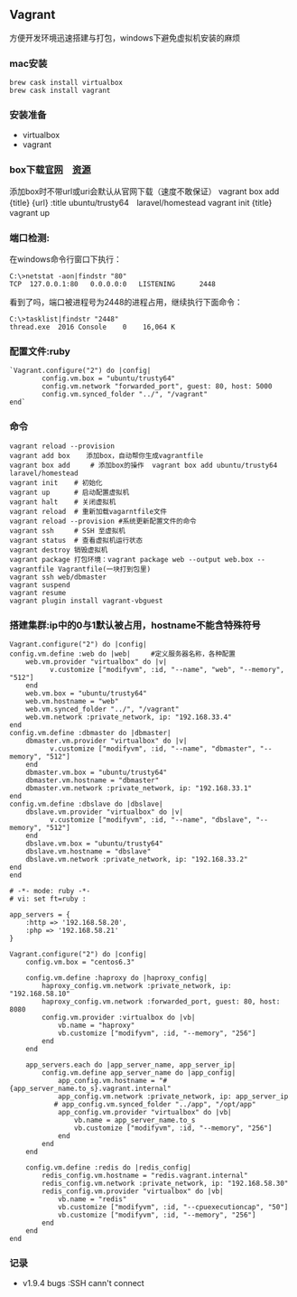 ## Vagrant ##
方便开发环境迅速搭建与打包，windows下避免虚拟机安装的麻烦

### mac安装
```
brew cask install virtualbox
brew cask install vagrant
```
### 安装准备 ###
- virtualbox
- vagrant

### box下载[官网](https://app.vagrantup.com/boxes/search?provider=virtualbox)　[资源](http://www.vagrantbox.es/)
添加box时不带url或uri会默认从官网下载（速度不敢保证）
	vagrant box add {title} {url} :title ubuntu/trusty64　laravel/homestead
	vagrant init {title}
	vagrant up

### 端口检测: ###
在windows命令行窗口下执行：

	C:\>netstat -aon|findstr "80"
	TCP  127.0.0.1:80   0.0.0.0:0   LISTENING      2448

看到了吗，端口被进程号为2448的进程占用，继续执行下面命令：

	C:\>tasklist|findstr "2448"
	thread.exe  2016 Console    0    16,064 K

### 配置文件:ruby ###

    `Vagrant.configure("2") do |config|
    		config.vm.box = "ubuntu/trusty64"
    		config.vm.network "forwarded_port", guest: 80, host: 5000
    		config.vm.synced_folder "../", "/vagrant"
    end`



### 命令 ###
	vagrant reload --provision
	vagrant add box    添加box，自动帮你生成vagrantfile
	vagrant box add 	# 添加box的操作  vagrant box add ubuntu/trusty64 laravel/homestead
	vagrant init  	# 初始化
	vagrant up  	# 启动配置虚拟机
	vagrant halt  	# 关闭虚拟机
	vagrant reload  # 重新加载vagarntfile文件
	vagrant reload --provision #系统更新配置文件的命令
	vagrant ssh  	# SSH 至虚拟机
	vagrant status  # 查看虚拟机运行状态
	vagrant destroy 销毁虚拟机
	vagrant package 打包环境：vagrant package web --output web.box --vagrantfile Vagrantfile(一块打到包里)
	vagrant ssh web/dbmaster
	vagrant suspend
	vagrant resume
	vagrant plugin install vagrant-vbguest

### 搭建集群:ip中的0与1默认被占用，hostname不能含特殊符号 ###
    Vagrant.configure("2") do |config|
    config.vm.define :web do |web|     #定义服务器名称，各种配置
	    web.vm.provider "virtualbox" do |v|
	          v.customize ["modifyvm", :id, "--name", "web", "--memory", "512"]
	    end
	    web.vm.box = "ubuntu/trusty64"
	    web.vm.hostname = "web"
	    web.vm.synced_folder "../", "/vagrant"
	    web.vm.network :private_network, ip: "192.168.33.4"
  	end
    config.vm.define :dbmaster do |dbmaster|
	    dbmaster.vm.provider "virtualbox" do |v|
	          v.customize ["modifyvm", :id, "--name", "dbmaster", "--memory", "512"]
	    end
	    dbmaster.vm.box = "ubuntu/trusty64"
	    dbmaster.vm.hostname = "dbmaster"
	    dbmaster.vm.network :private_network, ip: "192.168.33.1"
    end
    config.vm.define :dbslave do |dbslave|
	    dbslave.vm.provider "virtualbox" do |v|
	          v.customize ["modifyvm", :id, "--name", "dbslave", "--memory", "512"]
	    end
	    dbslave.vm.box = "ubuntu/trusty64"
	    dbslave.vm.hostname = "dbslave"
	    dbslave.vm.network :private_network, ip: "192.168.33.2"
  	end
	end

	# -*- mode: ruby -*-
	# vi: set ft=ruby :

	app_servers = {
	    :http => '192.168.58.20',
	    :php => '192.168.58.21'
	}

	Vagrant.configure("2") do |config|
	    config.vm.box = "centos6.3"

	    config.vm.define :haproxy do |haproxy_config|
	        haproxy_config.vm.network :private_network, ip: "192.168.58.10"
	        haproxy_config.vm.network :forwarded_port, guest: 80, host: 8080
	        config.vm.provider :virtualbox do |vb|
	            vb.name = "haproxy"
	            vb.customize ["modifyvm", :id, "--memory", "256"]
	        end
	    end

	    app_servers.each do |app_server_name, app_server_ip|
	        config.vm.define app_server_name do |app_config|
	            app_config.vm.hostname = "#{app_server_name.to_s}.vagrant.internal"
	            app_config.vm.network :private_network, ip: app_server_ip
	           # app_config.vm.synced_folder "../app", "/opt/app"
	            app_config.vm.provider "virtualbox" do |vb|
	                vb.name = app_server_name.to_s
	                vb.customize ["modifyvm", :id, "--memory", "256"]
	            end
	        end
	    end

	    config.vm.define :redis do |redis_config|
	        redis_config.vm.hostname = "redis.vagrant.internal"
	        redis_config.vm.network :private_network, ip: "192.168.58.30"
	        redis_config.vm.provider "virtualbox" do |vb|
	            vb.name = "redis"
	            vb.customize ["modifyvm", :id, "--cpuexecutioncap", "50"]
	            vb.customize ["modifyvm", :id, "--memory", "256"]
	        end
	    end
	end
### 记录 ###
- v1.9.4 bugs :SSH cann't connect

